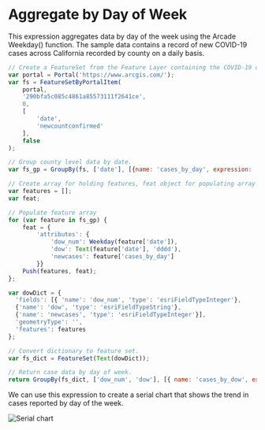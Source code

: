# Aggregate by Day of Week 

This expression aggregates data by day of the week using the Arcade Weekday() function. The sample data contains a record of new COVID-19 cases across California recorded by county on a daily basis.   

```js
// Create a FeatureSet from the Feature Layer containing the COVID-19 case information.
var portal = Portal('https://www.arcgis.com/');
var fs = FeatureSetByPortalItem(
    portal,
    '290bfa5c085c4861a85573111f2641ce',
    0,
    [
        'date',
        'newcountconfirmed'
    ],
    false
);

// Group county level data by date. 
var fs_gp = GroupBy(fs, ['date'], [{name: 'cases_by_day', expression: 'newcountconfirmed', statistic: 'SUM'}]);

// Create array for holding features, feat object for populating array
var features = [];
var feat;

// Populate feature array
for (var feature in fs_gp) { 
    feat = { 
        'attributes': { 
            'dow_num': Weekday(feature['date']), 
            'dow': Text(feature['date'], 'dddd'),
            'newcases': feature['cases_by_day'] 
        }}
    Push(features, feat);
};

var dowDict = { 
  'fields': [{ 'name': 'dow_num', 'type': 'esriFieldTypeInteger'},
  {'name': 'dow', 'type': 'esriFieldTypeString'}, 
  {'name': 'newcases', 'type': 'esriFieldTypeInteger'}], 
  'geometryType': '', 
  'features': features
}; 

// Convert dictionary to feature set. 
var fs_dict = FeatureSet(Text(dowDict)); 

// Return case data by day of week.
return GroupBy(fs_dict, ['dow_num', 'dow'], [{ name: 'cases_by_dow', expression: 'newcases', statistic: 'SUM'}]); 
```

We can use this expression to create a serial chart that shows the trend in cases reported by day of the week. 

![Serial chart](/dashboard_data/images/DOW.png)
